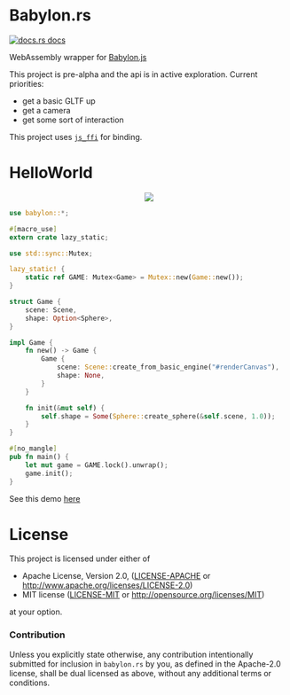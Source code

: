# Babylon.rs

<a href="https://docs.rs/babylon"><img src="https://img.shields.io/badge/docs-latest-blue.svg?style=flat-square" alt="docs.rs docs" /></a>

WebAssembly wrapper for [Babylon.js](https://www.babylonjs.com/)

This project is pre-alpha and the api is in active exploration. Current priorities:

* get a basic GLTF up
* get a camera
* get some sort of interaction

This project uses [`js_ffi`](https://github.com/richardanaya/js_ffi) for binding.

# HelloWorld

<p align="center">
  <img src="https://richardanaya.github.io/babylon.rs/images/demo_0.png">
</p>

```rust
use babylon::*;

#[macro_use]
extern crate lazy_static;

use std::sync::Mutex;

lazy_static! {
    static ref GAME: Mutex<Game> = Mutex::new(Game::new());
}

struct Game {
    scene: Scene,
    shape: Option<Sphere>,
}

impl Game {
    fn new() -> Game {
        Game {
            scene: Scene::create_from_basic_engine("#renderCanvas"),
            shape: None,
        }
    }

    fn init(&mut self) {
        self.shape = Some(Sphere::create_sphere(&self.scene, 1.0));
    }
}

#[no_mangle]
pub fn main() {
    let mut game = GAME.lock().unwrap();
    game.init();
}
```

See this demo [here](https://richardanaya.github.io/babylon.rs/examples/helloworld/index.html)


# License

This project is licensed under either of

 * Apache License, Version 2.0, ([LICENSE-APACHE](LICENSE-APACHE) or
   http://www.apache.org/licenses/LICENSE-2.0)
 * MIT license ([LICENSE-MIT](LICENSE-MIT) or
   http://opensource.org/licenses/MIT)

at your option.

### Contribution

Unless you explicitly state otherwise, any contribution intentionally submitted
for inclusion in `babylon.rs` by you, as defined in the Apache-2.0 license, shall be
dual licensed as above, without any additional terms or conditions.
